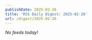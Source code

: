 ```yaml
---
publishDate: 2025-02-26
title: 'RSS Daily Digest: 2025-02-26'
url: /digest/2025-02-26
---
```


_No feeds today!_
